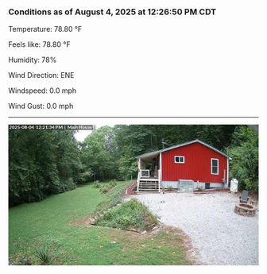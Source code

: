 ### Conditions as of August 4, 2025 at 12:26:50 PM CDT 

Temperature: 78.80 &deg;F

Feels like: 78.80 &deg;F

Humidity: 78%

Wind Direction: ENE

Windspeed: 0.0 mph

Wind Gust: 0.0 mph

---

<img src="./images/latest.jpeg"/>

